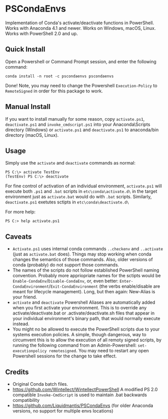 # PSCondaEnvs

Implementation of Conda's activate/deactivate functions in PowerShell.
Works with Anaconda 4.1 and newer.
Works on Windows, macOS, Linux.
Works with PowerShell 2.0 and up.

## Quick Install

Open a Powershell or Command Prompt session, and enter the following command:
```
conda install -n root -c pscondaenvs pscondaenvs
```

Done! Note, you may need to change the Powershell `Execution-Policy` to `RemoteSigned` in order for this package to work.

## Manual Install

If you want to install manually for some reason, copy `activate.ps1`, `deactivate.ps1` and `invoke_cmdscript.ps1` into your Anaconda\Scripts directory (Windows) or `activate.ps1` and `deactivate.ps1` to anaconda/bin directory (macOS, Linux).

## Usage

Simply use the `activate` and `deactivate` commands as normal:
```
PS C:\> activate TestEnv
(TestEnv) PS C:\> deactivate
```

For fine control of activation of an individual environment, `activate.ps1` will execute both `.ps1` and `.bat` scripts in `etc\conda\activate.d\` in the target environment just as `activate.bat` would do with `.bat` scripts.
Similarly, `deactivate.ps1` exetutes sctipts in `etc\conda\deactivate.d\`

For more help:
```
PS C:> help activate.ps1
```

## Caveats

* `Activate.ps1` uses internal conda commands `..checkenv` and `..activate` (just as `activate.bat` does). Things may stop working when conda changes the semantics of those commands. Also, older versions of conda (probably) do not support those commands.
* The names of the scripts do not follow established PowerShell naming convention. Probably more appriopriate names for the sctipts would be `Enable-CondaEnv`/`Disable-CondaEnv`, or, even better: `Enter-CondaEnvironment`/`Exit-CondaEnvironment` (the verbs enable/disable are meant for lifecycle management). Long, but then again: New-Alias is your friend.
* `activate` and `deactivate` Powershell Aliases are automatically added when you first activate your environment.  This is to override any activate/deactivate.bat or .activate/deactivate.sh files that appear in your individual environment's binary path, that would normally execute instead.
* You might no be allowed to execute the PowerShell scripts due to your systems execution policies. A simple, though dangerous, way to circumvent this is to allow the execution of all remoty signed scripts, by running the following command from an Admin-Powershell: `set-executionpolicy remotesigned`. You may need to restart any open Powershell sessions for the change to take effect.

## Credits

* Original Conda batch files.
* <https://github.com/Wintellect/WintellectPowerShell> A modified PS 2.0 compatible `Invoke-CmdScript` is used to maintain .bat backwards compatibility
* <https://github.com/Liquidmantis/PSCondaEnvs> (for older Anaconda versions, no support for multiple envs locations)
